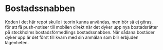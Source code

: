 # Bostadssnabben

Koden i det här repot skulle i teorin kunna användas, men bör så ej göras, för
att få push-notiser till mobilen direkt när det dyker upp nya bostadsrätter på
stockholms bostadsförmedlings bostadssnabben. När sådana bostäder dyker upp är
det först till kvarn med sin anmälan som blir erbjuden lägenheten.


